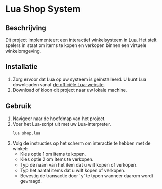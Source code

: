 # Lua Shop System

## Beschrijving
Dit project implementeert een interactief winkelsysteem in Lua. Het stelt spelers in staat om items te kopen en verkopen binnen een virtuele winkelomgeving.

## Installatie
1. Zorg ervoor dat Lua op uw systeem is geïnstalleerd. U kunt Lua downloaden vanaf [de officiële Lua-website](https://www.lua.org/download.html).
2. Download of kloon dit project naar uw lokale machine.

## Gebruik
1. Navigeer naar de hoofdmap van het project.
2. Voer het Lua-script uit met uw Lua-interpreter.
   ```bash
   lua shop.lua
3. Volg de instructies op het scherm om interactie te hebben met de winkel:
    - Kies optie 1 om items te kopen.
    - Kies optie 2 om items te verkopen.
    - Typ de naam van het item dat u wilt kopen of verkopen.
    - Typ het aantal items dat u wilt kopen of verkopen.
    - Bevestig de transactie door 'y' te typen wanneer daarom wordt gevraagd.